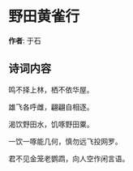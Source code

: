 # 野田黄雀行

**作者**: 于石

## 诗词内容

鸣不择上林，栖不依华屋。

雄飞各呼雌，翩翩自相逐。

渴饮野田水，饥啄野田粟。

一饮一啄能几何，慎勿远飞投网罗。

君不见金笼老鹦鹉，向人空作闲言语。

